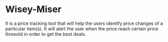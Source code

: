 # Wisey-Miser
It is a price tracking tool that will help the users identify price changes of a particular item(s). It will alert the user when the price reach certain price thresold in order to get the best deals. 
